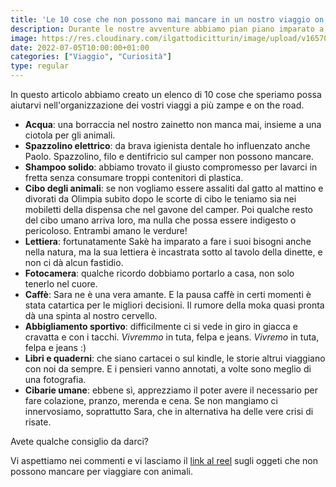 ```yaml
---
title: 'Le 10 cose che non possono mai mancare in un nostro viaggio on the road'
description: Durante le nostre avventure abbiamo pian piano imparato a capire quali fossero gli oggetti fondamentali da avere appresso, ovviamente ad uso umano e animale
image: https://res.cloudinary.com/ilgattodicitturin/image/upload/v1657024162/Articoli/10_cose_per_un_viaggio_ontheroad_udittt.jpg
date: 2022-07-05T10:00:00+01:00
categories: ["Viaggio", "Curiosità"]
type: regular
---
```

In questo articolo abbiamo creato un elenco di 10 cose che speriamo possa aiutarvi nell'organizzazione dei vostri viaggi a più zampe e on the road.

* **Acqua**: una borraccia nel nostro zainetto non manca mai, insieme a una ciotola per gli animali.
* **Spazzolino elettrico**: da brava igienista dentale ho influenzato anche Paolo. Spazzolino, filo e dentifricio sul camper non possono mancare.
* **Shampoo solido**: abbiamo trovato il giusto compromesso per lavarci in fretta senza consumare troppi contenitori di plastica.
* **Cibo degli animali**: se non vogliamo essere assaliti dal gatto al mattino e divorati da Olimpia subito dopo le scorte di cibo le teniamo sia nei mobiletti della dispensa che nel gavone del camper. Poi qualche resto del cibo umano arriva loro, ma nulla che possa essere indigesto o pericoloso. Entrambi amano le verdure!
* **Lettiera**: fortunatamente Sakè ha imparato a fare i suoi bisogni anche nella natura, ma la sua lettiera è incastrata sotto al tavolo della dinette, e non ci dà alcun fastidio.
* **Fotocamera**: qualche ricordo dobbiamo portarlo a casa, non solo tenerlo nel cuore.
* **Caffè**: Sara ne è una vera amante. E la pausa caffè in certi momenti è stata catartica per le migliori decisioni. Il rumore della moka quasi pronta dà una spinta al nostro cervello.
* **Abbigliamento sportivo**: difficilmente ci si vede in giro in giacca e cravatta e con i tacchi. *Vivremmo* in tuta, felpa e jeans. *Vivremo* in tuta, felpa e jeans :)
* **Libri e quaderni**: che siano cartacei o sul kindle, le storie altrui viaggiano con noi da sempre. E i pensieri vanno annotati, a volte sono meglio di una fotografia.
* **Cibarie umane**: ebbene sì, apprezziamo il poter avere il necessario per fare colazione, pranzo, merenda e cena. Se non mangiamo ci innervosiamo, soprattutto Sara, che in alternativa ha delle vere crisi di risate.


Avete qualche consiglio da darci?   

Vi aspettiamo nei commenti e vi lasciamo il [link al reel](https://www.instagram.com/reel/CfoKWj7Da3m/?utm_source=ig_web_button_share_sheet) sugli oggeti che non possono mancare per viaggiare con animali. 